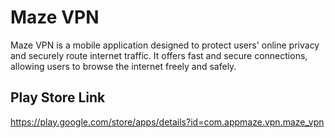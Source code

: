 # Maze VPN

Maze VPN is a mobile application designed to protect users' online privacy and securely route internet traffic. It offers fast and secure connections, allowing users to browse the internet freely and safely.


## Play Store Link

https://play.google.com/store/apps/details?id=com.appmaze.vpn.maze_vpn
